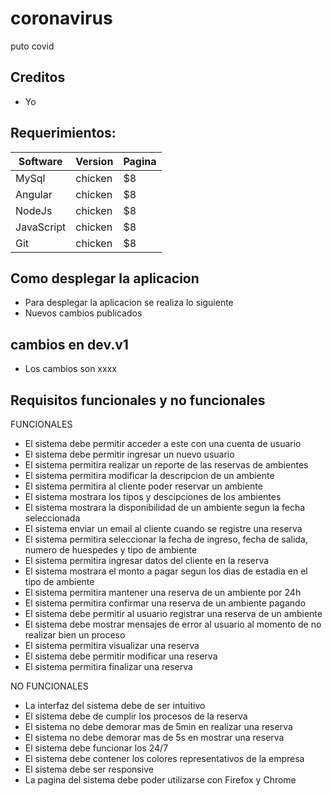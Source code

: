 # coronavirus
puto covid
## Creditos
- Yo
## Requerimientos:
| Software     | Version    | Pagina |
| --------|---------|-------|
| MySql | chicken | $8    |
| Angular | chicken | $8    |
| NodeJs | chicken | $8    |
| JavaScript | chicken | $8    |
| Git | chicken | $8    |

## Como desplegar la aplicacion
 - Para desplegar la aplicacion se realiza lo siguiente
 - Nuevos cambios publicados
 ## cambios en dev.v1
  - Los cambios son xxxx
  ## Requisitos funcionales y no funcionales
  
FUNCIONALES

 - El sistema debe permitir acceder a este con una cuenta
 de usuario
 - El sistema debe permitir ingresar un nuevo usuario
 - El sistema permitira realizar un reporte de las reservas
de ambientes
 - El sistema permitira modificar la descripcion de un ambiente
 - El sistema permitira al cliente poder reservar un ambiente
 - El sistema mostrara los tipos y descipciones de los ambientes
 - El sistema mostrara la disponibilidad de un ambiente segun la 
fecha seleccionada
 - El sistema enviar un email al cliente cuando se registre una reserva
 - El sistema permitira seleccionar la fecha de ingreso, fecha de salida,
numero de huespedes y tipo de ambiente
 - El sistema permitira ingresar datos del cliente en la reserva
 - El sistema mostrara el monto a pagar segun los dias de estadia
en el tipo de ambiente
 - El sistema permitira mantener una reserva de un ambiente por 24h
 - El sistema permitira confirmar una reserva de un ambiente pagando
 - El sistema debe permitir al usuario registrar una reserva de un ambiente
 - El sistema debe mostrar mensajes de error al usuario al momento
de no realizar bien un proceso 
 - El sistema permitira visualizar una reserva
 - El sistema debe permitir modificar una reserva
 - El sistema permitira finalizar una reserva

NO FUNCIONALES

 - La interfaz del sistema debe de ser intuitivo
 - El sistema debe de cumplir los procesos de la reserva
 - El sistema no debe demorar  mas de 5min en realizar una reserva
 - El sistema no debe demorar mas de 5s en mostrar una reserva
 - El sistema debe funcionar los 24/7
 - El sistema debe contener los colores representativos de la empresa	
 - El sistema debe ser responsive
 - La pagina del sistema debe poder utilizarse con Firefox y Chrome
